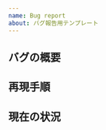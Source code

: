 ```yaml
---
name: Bug report
about: バグ報告用テンプレート
---
```


## バグの概要
<!-- バグの概要をここに書いてください -->

## 再現手順
<!-- どのような手順でバグが発生するかを書いてください -->

## 現在の状況
<!-- いまどのような状態なのかを書いてください -->

